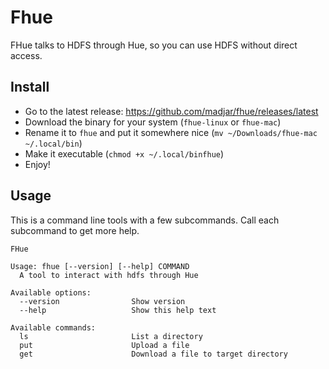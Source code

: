 # Fhue

FHue talks to HDFS through Hue, so you can use HDFS without direct access.

## Install

- Go to the latest release: https://github.com/madjar/fhue/releases/latest
- Download the binary for your system (`fhue-linux` or `fhue-mac`)
- Rename it to `fhue` and put it somewhere nice (`mv ~/Downloads/fhue-mac ~/.local/bin`)
- Make it executable (`chmod +x ~/.local/binfhue`)
- Enjoy!

## Usage

This is a command line tools with a few subcommands. Call each subcommand to get more help.

```
FHue

Usage: fhue [--version] [--help] COMMAND
  A tool to interact with hdfs through Hue

Available options:
  --version                Show version
  --help                   Show this help text

Available commands:
  ls                       List a directory
  put                      Upload a file
  get                      Download a file to target directory
```

